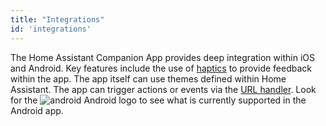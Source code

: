 ```yaml
---
title: "Integrations"
id: 'integrations'
---
```


The Home Assistant Companion App provides deep integration within iOS and Android. Key features include the use of [haptics](haptics.md) to provide feedback within the app. The app itself can use themes defined within Home Assistant. The app can trigger actions or events via the [URL handler](url-handler.md).  Look for the ![android](/assets/android.svg) Android logo to see what is currently supported in the Android app.
